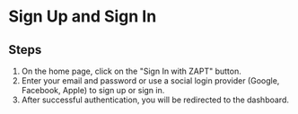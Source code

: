 # Sign Up and Sign In

## Steps

1. On the home page, click on the "Sign In with ZAPT" button.
2. Enter your email and password or use a social login provider (Google, Facebook, Apple) to sign up or sign in.
3. After successful authentication, you will be redirected to the dashboard.
